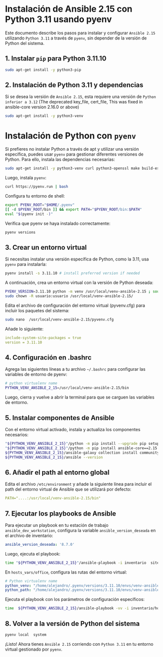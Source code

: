 # Instalación de Ansible 2.15 con Python 3.11 usando pyenv

Este documento describe los pasos para instalar y configurar `Ansible 2.15` utilizando `Python 3.11` a través de `pyenv`, sin depender de la versión de Python del sistema.

## 1. Instalar `pip` para Python 3.11.10

```bash
sudo apt-get install -y python3-pip 
```

## 2. Instalación de Python 3.11 y dependencias
Si se desea la versión de `Ansible 2.15`, esta requiere una versión de `Python inferior a 3.12` (The deprecated key_file, cert_file, This was fixed in ansible-core version 2.16.0 or above)

```bash
sudo apt-get install -y python3-venv
```
# Instalación de Python con `pyenv`
Si prefieres no instalar Python a través de apt y utilizar una versión específica, puedes usar `pyenv` para gestionar diferentes versiones de Python. Para ello, instala las dependencias necesarias:

```bash
sudo apt-get install -y python3-venv curl python3-openssl make build-essential libssl-dev zlib1g-dev libbz2-dev libreadline-dev libsqlite3-dev wget llvm libncurses5-dev libncursesw5-dev xz-utils tk-dev libffi-dev liblzma-dev 
```

Luego, instala `pyenv`:

```bash
curl https://pyenv.run | bash
```

Configura tu entorno de shell:
```bash
export PYENV_ROOT="$HOME/.pyenv"
[[ -d $PYENV_ROOT/bin ]] && export PATH="$PYENV_ROOT/bin:$PATH"
eval "$(pyenv init -)"
```

Verifica que pyenv se haya instalado correctamente:
```bash
pyenv versions
```

## 3. Crear un entorno virtual
Si necesitas instalar una versión específica de Python, como la 3.11, usa `pyenv` para instalarla:

```bash
pyenv install -s 3.11.10 # install preferred version if needed
```

A continuación, crea un entorno virtual con la versión de Python deseada:
```bash
PYENV_VERSION=3.11.10 python -m venv /usr/local/venv-ansible-2.15 ; source /usr/local/venv-ansible-2.15/bin/activate
sudo chown -R usuario:usuario /usr/local/venv-ansible-2.15/
```

Edita el archivo de configuración del entorno virtual (pyvenv.cfg) para incluir los paquetes del sistema:
```bash
sudo nano  /usr/local/venv-ansible-2.15/pyvenv.cfg 
```
Añade lo siguiente:
```yml
include-system-site-packages = true
version = 3.11.10
```

## 4. Configuración en .bashrc

Agrega las siguientes líneas a tu archivo `~/.bashrc` para configurar las variables de entorno de pyenv:

```bash
# python virtualenv name
PYTHON_VENV_ANSIBLE_2_15=/usr/local/venv-ansible-2.15/bin
```

Luego, cierra y vuelve a abrir la terminal para que se carguen las variables de entorno.


## 5. Instalar componentes de Ansible
Con el entorno virtual activado, instala y actualiza los componentes necesarios:

```bash
"${PYTHON_VENV_ANSIBLE_2_15}"/python -m pip install --upgrade pip setuptools wheel github3.py
"${PYTHON_VENV_ANSIBLE_2_15}"/python -m pip install ansible-core==2.15.12
${PYTHON_VENV_ANSIBLE_2_15}/ansible-galaxy collection install community.general --force
${PYTHON_VENV_ANSIBLE_2_15}/ansible --version
```

## 6. Añadir el path al entorno global
Edita el archivo `/etc/environment` y añade la siguiente línea para incluir el path del entorno virtual de Ansible que se utilizará por defecto:
```yml
PATH="....:/usr/local/venv-ansible-2.15/bin"
```

## 7. Ejecutar los playbooks de Ansible
Para ejecutar un playbook en tu estación de trabajo `ansible_dev_workstation`, configura la variable `ansible_version_deseada` en el archivo de inventario:
```yml
ansible_version_deseada: '8.7.0'
```
Luego, ejecuta el playbook:
```bash
time "${PYTHON_VENV_ANSIBLE_2_15}"/ansible-playbook -i inventario  site.yml --limit localhost --tags proxy,performance,locales,snap,ansible,git,virtualbox,vagrant,docker,microsoft_visualstudio_code,packer
```

En `hosts_vars/office`, configura las rutas del entorno virtual:
```yml
# Python virtualenv name                                                                                      
python_venv: "/home/alejandro/.pyenv/versions/3.11.10/envs/venv-ansible-2.15"
python_path: "/home/alejandro/.pyenv/versions/3.11.10/envs/venv-ansible-2.15/lib/python3.11/site-packages"
```

Ejecuta el playbook con los parámetros de configuración específicos:
```bash
time  ${PYTHON_VENV_ANSIBLE_2_15}/ansible-playbook -vv -i inventario/hosts site.yml --extra-vars "@inventario/host_vars/office" --limit localhost
```

## 8. Volver a la versión de Python del sistema
```bash
pyenv local  system
```

¡Listo! Ahora tienes `Ansible 2.15` corriendo con `Python 3.11` en tu entorno virtual gestionado por `pyenv`.

